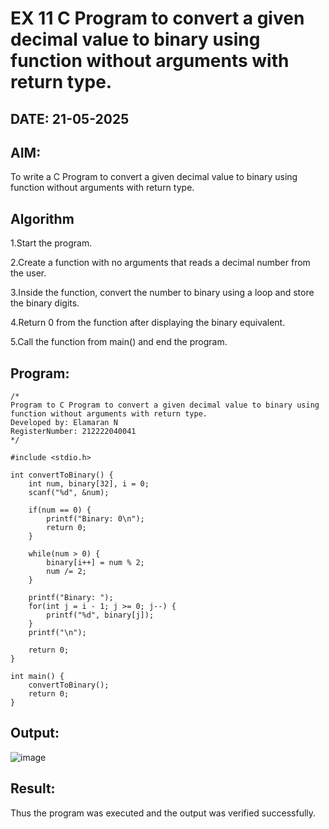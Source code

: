 # EX 11 C Program to convert a given decimal value to binary using function without arguments with return type.
## DATE: 21-05-2025
## AIM:
To write a C Program to convert a given decimal value to binary using function without arguments with return type.

## Algorithm
1.Start the program.

2.Create a function with no arguments that reads a decimal number from the user.

3.Inside the function, convert the number to binary using a loop and store the binary digits.

4.Return 0 from the function after displaying the binary equivalent.

5.Call the function from main() and end the program.

## Program:
```
/*
Program to C Program to convert a given decimal value to binary using function without arguments with return type.
Developed by: Elamaran N
RegisterNumber: 212222040041
*/

#include <stdio.h>

int convertToBinary() {
    int num, binary[32], i = 0;
    scanf("%d", &num);

    if(num == 0) {
        printf("Binary: 0\n");
        return 0;
    }

    while(num > 0) {
        binary[i++] = num % 2;
        num /= 2;
    }

    printf("Binary: ");
    for(int j = i - 1; j >= 0; j--) {
        printf("%d", binary[j]);
    }
    printf("\n");

    return 0;
}

int main() {
    convertToBinary();
    return 0;
}
```

## Output:
![image](https://github.com/user-attachments/assets/3ab6ac42-9215-4546-ab0e-c6da080d4e96)


## Result:
Thus the program was executed and the output was verified successfully.
